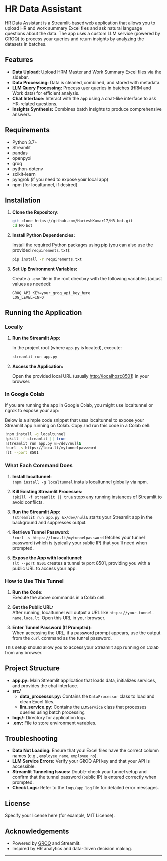 # HR Data Assistant

HR Data Assistant is a Streamlit-based web application that allows you to upload HR and work summary Excel files and ask natural language questions about the data. The app uses a custom LLM service (powered by GROQ) to process your queries and return insights by analyzing the datasets in batches.

## Features

- **Data Upload:** Upload HRM Master and Work Summary Excel files via the sidebar.
- **Data Processing:** Data is cleaned, combined, and stored with metadata.
- **LLM Query Processing:** Process user queries in batches (HRM and Work data) for efficient analysis.
- **Chat Interface:** Interact with the app using a chat-like interface to ask HR-related questions.
- **Insights Synthesis:** Combines batch insights to produce comprehensive answers.

## Requirements

- Python 3.7+
- Streamlit
- pandas
- openpyxl
- groq
- python-dotenv
- scikit-learn
- pyngrok (if you need to expose your local app)
- npm (for localtunnel, if desired)

## Installation

1. **Clone the Repository:**

   ```bash
   git clone https://github.com/HarieshKumar17/HR-bot.git
   cd HR-bot
   ```

2. **Install Python Dependencies:**

   Install the required Python packages using pip (you can also use the provided `requirements.txt`):

   ```bash
   pip install -r requirements.txt
   ```

3. **Set Up Environment Variables:**

   Create a `.env` file in the root directory with the following variables (adjust values as needed):

   ```env
   GROQ_API_KEY=your_groq_api_key_here
   LOG_LEVEL=INFO
   ```

## Running the Application

### Locally

1. **Run the Streamlit App:**

   In the project root (where `app.py` is located), execute:

   ```bash
   streamlit run app.py
   ```

2. **Access the Application:**

   Open the provided local URL (usually [http://localhost:8501](http://localhost:8501)) in your browser.

### In Google Colab

If you are running the app in Google Colab, you might use localtunnel or ngrok to expose your app:

Below is a simple code snippet that uses localtunnel to expose your Streamlit app running on Colab. Copy and run this code in a Colab cell:

```bash
!npm install -g localtunnel
!pkill -f streamlit || true
!streamlit run app.py &>/dev/null&
!curl -s https://loca.lt/mytunnelpassword
!lt --port 8501
```

### What Each Command Does

1. **Install localtunnel:**  
   `!npm install -g localtunnel` installs localtunnel globally via npm.

2. **Kill Existing Streamlit Processes:**  
   `!pkill -f streamlit || true` stops any running instances of Streamlit to avoid conflicts.

3. **Run the Streamlit App:**  
   `!streamlit run app.py &>/dev/null&` starts your Streamlit app in the background and suppresses output.

4. **Retrieve Tunnel Password:**  
   `!curl -s https://loca.lt/mytunnelpassword` fetches your tunnel password (which is typically your public IP) that you'll need when prompted.

5. **Expose the App with localtunnel:**  
   `!lt --port 8501` creates a tunnel to port 8501, providing you with a public URL to access your app.

### How to Use This Tunnel

1. **Run the Code:**  
   Execute the above commands in a Colab cell.

2. **Get the Public URL:**  
   After running, localtunnel will output a URL like `https://your-tunnel-name.loca.lt`. Open this URL in your browser.

3. **Enter Tunnel Password (If Prompted):**  
   When accessing the URL, if a password prompt appears, use the output from the `curl` command as the tunnel password.

This setup should allow you to access your Streamlit app running on Colab from any browser.

## Project Structure

- **app.py:** Main Streamlit application that loads data, initializes services, and provides the chat interface.
- **src/**
  - **data_processor.py:** Contains the `DataProcessor` class to load and clean Excel files.
  - **llm_service.py:** Contains the `LLMService` class that processes queries using batch processing.
- **logs/:** Directory for application logs.
- **.env:** File to store environment variables.

## Troubleshooting

- **Data Not Loading:** Ensure that your Excel files have the correct column names (e.g., `employee_name`, `employee_no`).
- **LLM Service Errors:** Verify your GROQ API key and that your API is accessible.
- **Streamlit Tunneling Issues:** Double-check your tunnel setup and confirm that the tunnel password (public IP) is entered correctly when prompted.
- **Check Logs:** Refer to the `logs/app.log` file for detailed error messages.

## License

Specify your license here (for example, MIT License).

## Acknowledgements

- Powered by [GROQ](https://www.groq.com) and Streamlit.
- Inspired by HR analytics and data-driven decision making.

---

